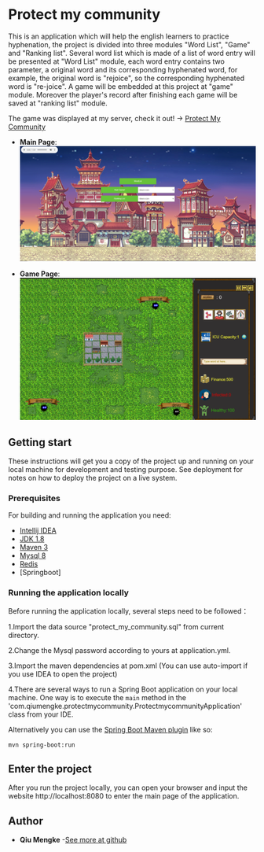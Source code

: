 # Protect my community
This is an application which will help the english learners to practice hyphenation, the project is divided into three modules "Word List", "Game" and "Ranking list". Several word list which is made of a list of word entry will be presented at "Word List" module, each word entry contains two parameter, a original word and its corresponding hyphenated word, for example, the original word is "rejoice", so the corresponding hyphenated word is "re-joice". A game will be embedded at this project at "game" module. Moreover the player's record after finishing each game will be saved at "ranking list" module.

The game was displayed at my server, check it out! -> [Protect My Community](pingguyitailang.top)

* **Main Page**: ![Main Page](./MainPage.png)

* **Game Page**: ![Game Page](./gamepage.png)
## Getting start
These instructions will get you a copy of the project up and running on your local machine for development and testing purpose. See deployment for notes on how to deploy the project on a live system.
### Prerequisites
For building and running the application you need:
- [Intellij IDEA](https://www.jetbrains.com/idea/download/)
- [JDK 1.8](http://www.oracle.com/technetwork/java/javase/downloads/jdk8-downloads-2133151.html)
- [Maven 3](https://maven.apache.org)
- [Mysql 8](https://www.mysql.com/downloads/)
- [Redis]()
- [Springboot]
### Running the application locally
Before running the application locally, several steps need to be followed：

1.Import the data source "protect_my_community.sql" from current directory.

2.Change the Mysql password according to yours at application.yml. 

3.Import the maven dependencies at pom.xml (You can use auto-import if you use IDEA to open the project)

4.There are several ways to run a Spring Boot application on your local machine. One way is to execute the `main` method in the 'com.qiumengke.protectmycommunity.ProtectmycommunityApplication' class from your IDE.
  
  Alternatively you can use the [Spring Boot Maven plugin](https://docs.spring.io/spring-boot/docs/current/reference/html/build-tool-plugins-maven-plugin.html) like so:

```shell
mvn spring-boot:run
```

## Enter the project
After you run the project locally, you can open your browser and input the website http://localhost:8080 to enter the main page of the application.

## Author
* **Qiu Mengke** -[See more at github](https://github.com/epicure1998)
